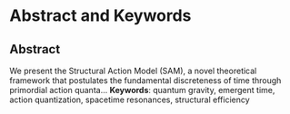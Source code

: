 # Abstract and Keywords
## **Abstract**
We present the Structural Action Model (SAM), a novel theoretical framework that postulates the fundamental discreteness of time through primordial action quanta...
**Keywords**: quantum gravity, emergent time, action quantization, spacetime resonances, structural efficiency

